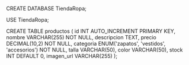 CREATE DATABASE TiendaRopa;

USE TiendaRopa;

CREATE TABLE productos (
    id INT AUTO_INCREMENT PRIMARY KEY,
    nombre VARCHAR(255) NOT NULL,
    descripcion TEXT,
    precio DECIMAL(10,2) NOT NULL,
    categoria ENUM('zapatos', 'vestidos', 'accesorios') NOT NULL,
    talla VARCHAR(50),
    color VARCHAR(50),
    stock INT DEFAULT 0,
    imagen_url VARCHAR(255)
);
